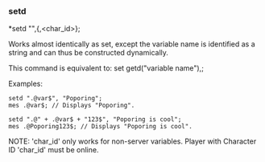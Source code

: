 ### setd
*setd "<variable name>",<value>{,<char_id>};

Works almost identically as set, except the variable name is identified as a string
and can thus be constructed dynamically.

This command is equivalent to:
	set getd("variable name"),<value>;

Examples:

	setd ".@var$", "Poporing";
	mes .@var$; // Displays "Poporing".

	setd ".@" + .@var$ + "123$", "Poporing is cool";
	mes .@Poporing123$; // Displays "Poporing is cool".

NOTE:
	'char_id' only works for non-server variables.
	Player with Character ID 'char_id' must be online.
